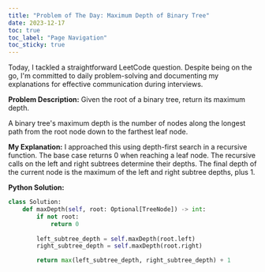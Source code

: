 ```yaml
---
title: "Problem of The Day: Maximum Depth of Binary Tree"
date: 2023-12-17
toc: true
toc_label: "Page Navigation"
toc_sticky: true
---
```


Today, I tackled a straightforward LeetCode question. Despite being on the go, I'm committed to daily problem-solving and documenting my explanations for effective communication during interviews.

**Problem Description:**
Given the root of a binary tree, return its maximum depth.

A binary tree's maximum depth is the number of nodes along the longest path from the root node down to the farthest leaf node.

**My Explanation:**
I approached this using depth-first search in a recursive function. The base case returns 0 when reaching a leaf node. The recursive calls on the left and right subtrees determine their depths. The final depth of the current node is the maximum of the left and right subtree depths, plus 1.

**Python Solution:**
```python
class Solution:
    def maxDepth(self, root: Optional[TreeNode]) -> int:
        if not root:
            return 0
        
        left_subtree_depth = self.maxDepth(root.left)
        right_subtree_depth = self.maxDepth(root.right)

        return max(left_subtree_depth, right_subtree_depth) + 1
```
